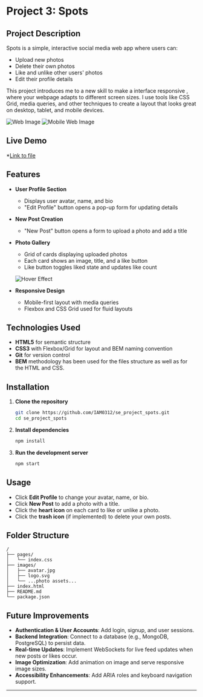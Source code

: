 # Project 3: Spots

## Project Description

Spots is a simple, interactive social media web app where users can:

- Upload new photos
- Delete their own photos
- Like and unlike other users' photos
- Edit their profile details

This project introduces me to a new skill to make a interface responsive , where your webpage adapts to different screen sizes. I use tools like CSS Grid, media queries, and other techniques to create a layout that looks great on desktop, tablet, and mobile devices.

![Web Image](/vendor/Spots%20App.png)
![Mobile Web Image](/vendor/Spots%20App%20Mobile%20Version.png)

## Live Demo

\*[Link to file](https://github.com/IAM0312/se_project_spots.git)

## Features

- **User Profile Section**

  - Displays user avatar, name, and bio
  - "Edit Profile" button opens a pop-up form for updating details

- **New Post Creation**

  - "New Post" button opens a form to upload a photo and add a title

- **Photo Gallery**

  - Grid of cards displaying uploaded photos
  - Each card shows an image, title, and a like button
  - Like button toggles liked state and updates like count

  ![Hover Effect](/vendor/hover%20effect.png)

- **Responsive Design**
  - Mobile-first layout with media queries
  - Flexbox and CSS Grid used for fluid layouts

## Technologies Used

- **HTML5** for semantic structure
- **CSS3** with Flexbox/Grid for layout and BEM naming convention
- **Git** for version control
- **BEM** methodology has been used for the files structure as well as for the HTML and CSS.

## Installation

1. **Clone the repository**

   ```bash
   git clone https://github.com/IAM0312/se_project_spots.git
   cd se_project_spots
   ```

2. **Install dependencies**

   ```bash
   npm install
   ```

3. **Run the development server**

   ```bash
   npm start
   ```

## Usage

- Click **Edit Profile** to change your avatar, name, or bio.
- Click **New Post** to add a photo with a title.
- Click the **heart icon** on each card to like or unlike a photo.
- Click the **trash icon** (if implemented) to delete your own posts.

## Folder Structure

```
/
├── pages/
│   └── index.css
├── images/
│   ├── avatar.jpg
│   ├── logo.svg
│   └── ...photo assets...
├── index.html
├── README.md
└── package.json
```

## Future Improvements

- **Authentication & User Accounts**: Add login, signup, and user sessions.
- **Backend Integration**: Connect to a database (e.g., MongoDB, PostgreSQL) to persist data.
- **Real-time Updates**: Implement WebSockets for live feed updates when new posts or likes occur.
- **Image Optimization**: Add animation on image and serve responsive image sizes.
- **Accessibility Enhancements**: Add ARIA roles and keyboard navigation support.

---
